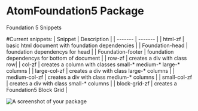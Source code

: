 # AtomFoundation5 Package

Foundation 5 Snippets

#Current snippets:
| Snippet | Description |
| ------- | ------- |
| html-zf | basic html document with foundation dependencies |
| Foundation-head | foundation dependencys for head |
| Foundation-footer | foundation dependencys for bottom of document |
| row-zf | creates a div with class row|
| col-zf | creates a column with classes small-* medium-* large-* columns |
| large-col-zf | creates a div with class large-* columns |
| medium-col-zf | creates a div with class medium-* columns |
| small-col-zf | creates a div with class small-* columns |
| block-grid-zf | creates a Foundation5 Block Grid |



![A screenshot of your package](https://f.cloud.github.com/assets/69169/2290250/c35d867a-a017-11e3-86be-cd7c5bf3ff9b.gif)
